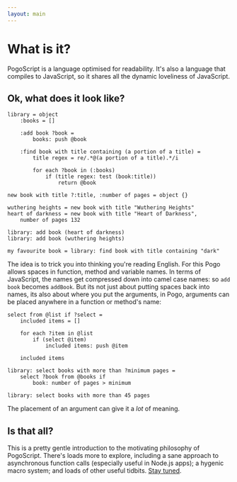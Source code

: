 ```yaml
---
layout: main
---
```


# What is it?

PogoScript is a language optimised for readability. It's also a language that compiles to JavaScript, so it shares all the dynamic loveliness of JavaScript.

## Ok, what does it look like?

    library = object
        :books = []

        :add book ?book =
            books: push @book

        :find book with title containing (a portion of a title) =
            title regex = re/.*@(a portion of a title).*/i

            for each ?book in (:books)
                if (title regex: test (book:title))
                    return @book

    new book with title ?:title, :number of pages = object {}

    wuthering heights = new book with title "Wuthering Heights"
    heart of darkness = new book with title "Heart of Darkness",
        number of pages 132

    library: add book (heart of darkness)
    library: add book (wuthering heights)

    my favourite book = library: find book with title containing "dark"

The idea is to trick you into thinking you're reading English. For this Pogo allows spaces in function, method and variable names. In terms of JavaScript, the names get compressed down into camel case names: so `add book` becomes `addBook`. But its not just about putting spaces back into names, its also about where you put the arguments, in Pogo, arguments can be placed anywhere in a function or method's name:

    select from @list if ?select =
        included items = []

        for each ?item in @list
            if (select @item)
                included items: push @item

        included items

    library: select books with more than ?minimum pages =
        select ?book from @books if
            book: number of pages > minimum

    library: select books with more than 45 pages

The placement of an argument can give it a _lot_ of meaning.

## Is that all?

This is a pretty gentle introduction to the motivating philosophy of PogoScript. There's loads more to explore, including a sane approach to asynchronous function calls (especially useful in Node.js apps); a hygenic macro system; and loads of other useful tidbits. [Stay tuned](https://github.com/refractalize/pogoscript).



